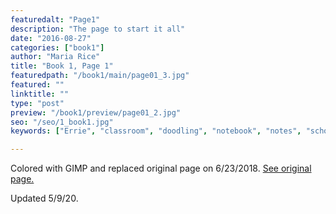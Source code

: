 ```yaml
---
featuredalt: "Page1"
description: "The page to start it all"
date: "2016-08-27"
categories: ["book1"]
author: "Maria Rice"
title: "Book 1, Page 1"
featuredpath: "/book1/main/page01_3.jpg"
featured: ""
linktitle: ""
type: "post"
preview: "/book1/preview/page01_2.jpg"
seo: "/seo/1_book1.jpg"
keywords: ["Errie", "classroom", "doodling", "notebook", "notes", "school", "reading", "book", "Ancient Creatures"]

---
```


Colored with GIMP and replaced original page on 6/23/2018.
[See original page.](https://cocky-goldwasser-cbfcf1.netlify.app/book1/book-1-page-01/)

Updated 5/9/20.
